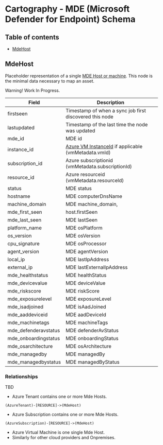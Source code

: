 # Cartography - MDE (Microsoft Defender for Endpoint) Schema

<!-- START doctoc generated TOC please keep comment here to allow auto update -->
<!-- DON'T EDIT THIS SECTION, INSTEAD RE-RUN doctoc TO UPDATE -->
<!-- END doctoc generated TOC please keep comment here to allow auto update -->

## Table of contents

- [MdeHost](#mdehost)

## MdeHost

Placeholder representation of a single [MDE Host or machine](https://docs.microsoft.com/en-us/microsoft-365/security/defender-endpoint/get-machines?view=o365-worldwide). This node is the minimal data necessary to map an asset.

Warning! Work In Progress.

| Field | Description |
|-------|--------------|
| firstseen| Timestamp of when a sync job first discovered this node  |
| lastupdated |  Timestamp of the last time the node was updated |
| mde_id | MDE id |
| instance_id | [Azure VM InstanceId](https://azure.microsoft.com/en-us/blog/accessing-and-using-azure-vm-unique-id/) if applicable (vmMetadata.vmId) |
| subscription_id | Azure subscriptionid (vmMetadata.subscriptionId) |
| resource_id | Azure resourceid (vmMetadata.resourceId) |
| status | MDE status |
| hostname | MDE computerDnsName |
| machine_domain | MDE machine_domain,
| mde_first_seen | host.firstSeen |
| mde_last_seen | MDE lastSeen |
| platform_name | MDE osPlatform |
| os_version | MDE osVersion |
| cpu_signature | MDE osProcessor |
| agent_version | MDE agentVersion |
| local_ip | MDE lastIpAddress |
| external_ip | MDE lastExternalIpAddress |
| mde_healthstatus | MDE healthStatus |
| mde_devicevalue | MDE deviceValue |
| mde_riskscore | MDE riskScore |
| mde_exposurelevel | MDE exposureLevel |
| mde_isadjoined | MDE isAadJoined |
| mde_aaddeviceid | MDE aadDeviceId |
| mde_machinetags | MDE machineTags |
| mde_defenderavstatus | MDE defenderAvStatus |
| mde_onboardingstatus | MDE onboardingStatus |
| mde_osarchitecture | MDE osArchitecture |
| mde_managedby | MDE managedBy |
| mde_managedbystatus | MDE managedByStatus |

### Relationships

TBD
* Azure Tenant contains one or more Mde Hosts.
```
(AzureTenant)-[RESOURCE]->(MdeHost)
```
* Azure Subscription contains one or more Mde Hosts.
```
(AzureSubscription)-[RESOURCE]->(MdeHost)
```
* Azure Virtual Machine is one single Mde Host.
* Similarly for other cloud providers and Onpremises.

